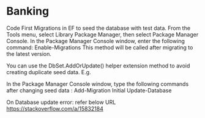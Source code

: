 # Banking

Code First Migrations in EF to seed the database with test data.
From the Tools menu, select Library Package Manager, then select Package Manager Console. In the Package Manager Console window, enter the following command:
Enable-Migrations
This method will be called after migrating to the latest version.

You can use the DbSet<T>.AddOrUpdate() helper extension method 
to avoid creating duplicate seed data. E.g.

In the Package Manager Console window, type the following commands after changing seed data :
Add-Migration Initial
Update-Database

On Database update error: refer below URL
https://stackoverflow.com/a/15832184
